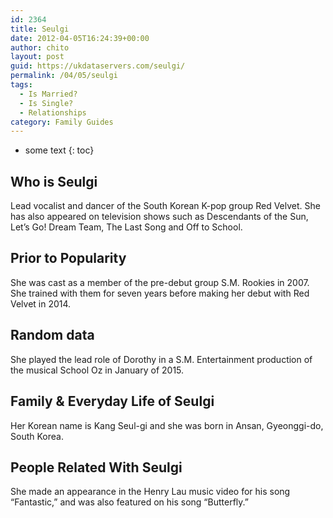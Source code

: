 ```yaml
---
id: 2364
title: Seulgi
date: 2012-04-05T16:24:39+00:00
author: chito
layout: post
guid: https://ukdataservers.com/seulgi/
permalink: /04/05/seulgi
tags:
  - Is Married?
  - Is Single?
  - Relationships
category: Family Guides
---
```


* some text
{: toc}
          
          
## Who is  Seulgi
                  
                  
                  
Lead vocalist and dancer of the South Korean K-pop group Red Velvet. She has also appeared on television shows such as Descendants of the Sun, Let&#8217;s Go! Dream Team, The Last Song and Off to School. 
                  
                
                
                
## Prior to Popularity 
                  
                  
                  
She was cast as a member of the pre-debut group S.M. Rookies in 2007. She trained with them for seven years before making her debut with Red Velvet in 2014. 
                  
                
                
                
## Random data 
                  
                  
                  
She played the lead role of Dorothy in a S.M. Entertainment production of the musical School Oz in January of 2015.
                  
                
                
                
## Family & Everyday Life of Seulgi
                  
                  
                  
Her Korean name is Kang Seul-gi and she was born in Ansan, Gyeonggi-do, South Korea.
                  
                
                
                
## People Related With  Seulgi
                  
                  
                  
She made an appearance in the Henry Lau music video for his song &#8220;Fantastic,&#8221; and was also featured on his song &#8220;Butterfly.&#8221;
                  
                
              
            
          
          
          
    
    
  
